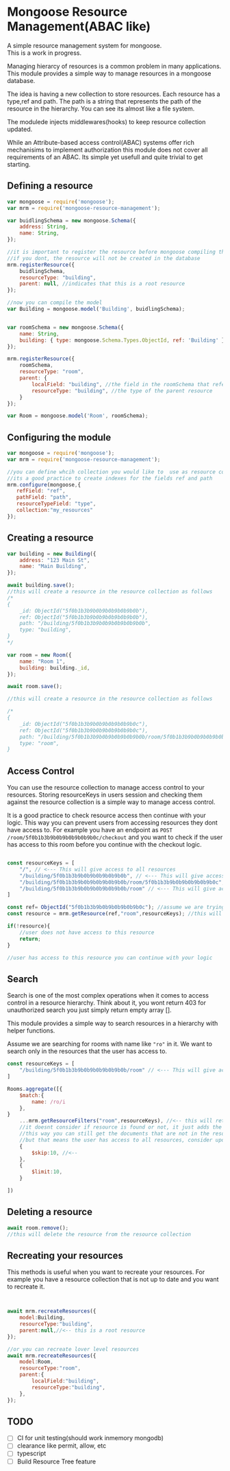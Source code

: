 
# Mongoose Resource Management(ABAC like)


A simple resource management system for mongoose.  
This is a work in progress.

Managing hierarcy of resources is a common problem in many applications. This module
provides a simple way to manage resources in a mongoose database. 

The idea is having a new collection to store resources. Each resource has a type,ref and  path.
The path is a string that represents the path of the resource in the hierarchy. You can see its almost like a file system.

The modulede injects middlewares(hooks) to keep resource collection updated.

While an Attribute-based access control(ABAC) systems offer rich mechanisims to implement authorization
this module does not cover all requirements of an ABAC. Its simple yet usefull and quite trivial to get starting.


## Defining a resource

```javascript
var mongoose = require('mongoose');
var mrm = require('mongoose-resource-management');

var buidlingSchema = new mongoose.Schema({
    address: String,
    name: String,
});

//it is important to register the resource before mongoose compiling the model 
//if you dont, the resource will not be created in the database
mrm.registerResource({
    buidlingSchema,
    resourceType: "building",
    parent: null, //indicates that this is a root resource
});

//now you can compile the model
var Building = mongoose.model('Building', buidlingSchema);


var roomSchema = new mongoose.Schema({
    name: String,
    building: { type: mongoose.Schema.Types.ObjectId, ref: 'Building' },
});

mrm.registerResource({
    roomSchema,
    resourceType: "room",
    parent: {
        localField: "building", //the field in the roomSchema that references the parent resource
        resourceType: "building", //the type of the parent resource
    }
});

var Room = mongoose.model('Room', roomSchema);

```

## Configuring the module

```javascript
var mongoose = require('mongoose');
var mrm = require('mongoose-resource-management');

//you can define whcih collection you would like to  use as resource collection
//its a good practice to create indexes for the fields ref and path
mrm.configure(mongoose,{
   refField: "ref",
   pathField: "path",
   resourceTypeField: "type",
   collection:"my_resources"
});
```

## Creating a resource

```javascript
var building = new Building({
    address: "123 Main St",
    name: "Main Building",
});

await building.save();
//this will create a resource in the resource collection as follows
/*
{
    _id: ObjectId("5f0b1b3b9b0b9b0b9b0b9b0b"),
    ref: ObjectId("5f0b1b3b9b0b9b0b9b0b9b0b"),
    path: "/building/5f0b1b3b9b0b9b0b9b0b9b0b",
    type: "building",
}
*/

var room = new Room({
    name: "Room 1",
    building: building._id,
});

await room.save();

//this will create a resource in the resource collection as follows

/*
{
    _id: ObjectId("5f0b1b3b9b0b9b0b9b0b9b0c"),
    ref: ObjectId("5f0b1b3b9b0b9b0b9b0b9b0c"),
    path: "/building/5f0b1b3b9b0b9b0b9b0b9b0b/room/5f0b1b3b9b0b9b0b9b0b9b0c",
    type: "room",
}
```


## Access Control

You can use the resource collection to manage access control to your resources. Storing resourceKeys in users session and checking them against the resource collection is a simple way to manage access control.

 It is a good practice to check resource access then continue with your logic. This way you can prevent users from accessing resources they dont have access to. For example you have an endpoint as `POST /room/5f0b1b3b9b0b9b0b9b0b9b0c/checkout` and you want to check if the user has access to this room before you continue with the checkout logic.
 
```javascript

const resourceKeys = [
    "/", // <--- This will give access to all resources
    "/building/5f0b1b3b9b0b9b0b9b0b9b0b", // <--- This will give access to all resources under this building
    "/building/5f0b1b3b9b0b9b0b9b0b9b0b/room/5f0b1b3b9b0b9b0b9b0b9b0c", // <--- This will give access to this room only
    "/building/5f0b1b3b9b0b9b0b9b0b9b0b/room" // <--- This will give access to all rooms under this building
]

const ref= ObjectId("5f0b1b3b9b0b9b0b9b0b9b0c"); //assume we are trying to access this room
const resource = mrm.getResource(ref,"room",resourceKeys); //this will return the resource if the user has access to it, otherwise it will return null

if(!resource){
    //user does not have access to this resource
    return;
}

//user has access to this resource you can continue with your logic


```

## Search

Search is one of the most complex operations when it comes to access control in a resource hierarchy.
Think about it, you wont return 403 for unauthorized search you just simply return empty array [].

This module provides a simple way to search resources in a hierarchy with helper functions.

Assume we are searching for rooms with name like `"ro"` in it. We want to search only in the resources that the user has access to.

```javascript
const resourceKeys = [
    "/building/5f0b1b3b9b0b9b0b9b0b9b0b/room" // <--- This will give access to all rooms under 5f0b1b3b9b0b9b0b9b0b9b0b building
]

Rooms.aggregate([{
    $match:{
        name: /ro/i
    },
}
    ...mrm.getResourceFilters("room",resourceKeys), //<-- this will return the filters that will limit the search to the resources that the user has access to and add resource field to the document
    //it doesnt consider if resource is found or not, it just adds the filters to the pipeline and unwind with preserveNullAndEmptyArrays:true
    //this way you can still get the documents that are not in the resource collection
    //but that means the user has access to all resources, consider updating the resource collection
    {
        $skip:10, //<--
    },
    {
        $limit:10,
    }

])

```




## Deleting a resource

```javascript
await room.remove();
//this will delete the resource from the resource collection
```


## Recreating your resources

This methods is useful when you want to recreate your resources. For example you have a resource collection that is not up to date and you want to recreate it.

```javascript


await mrm.recreateResources({
    model:Building,
    resourceType:"building",
    parent:null,//<-- this is a root resource
}); 

//or you can recreate lover level resources
await mrm.recreateResources({
    model:Room,
    resourceType:"room",
    parent:{
        localField:"building",
        resourceType:"building",
    },
}); 

```

## TODO

- [ ] CI for unit testing(should work inmemory mongodb)
- [ ] clearance like permit, allow, etc
- [ ] typescript 
- [ ] Build Resource Tree feature